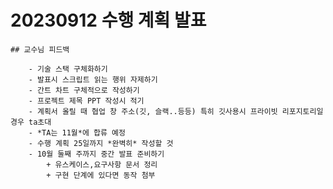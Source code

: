 # 20230912 수행 계획 발표

    ## 교수님 피드백

        - 기술 스택 구체화하기
        - 발표시 스크립트 읽는 행위 자제하기
        - 간트 차트 구체적으로 작성하기
        - 프로젝트 제목 PPT 작성시 적기
        - 계획서 올릴 때 협업 창 주소(깃, 슬랙..등등) 특히 깃사용시 프라이빗 리포지토리일 경우 ta초대
        - *TA는 11월*에 합류 예정
        - 수행 계획 25일까지 *완벽히* 작성할 것
        - 10월 둘째 주까지 중간 발표 준비하기
            + 유스케이스,요구사항 문서 정리
            + 구현 단계에 있다면 동작 첨부